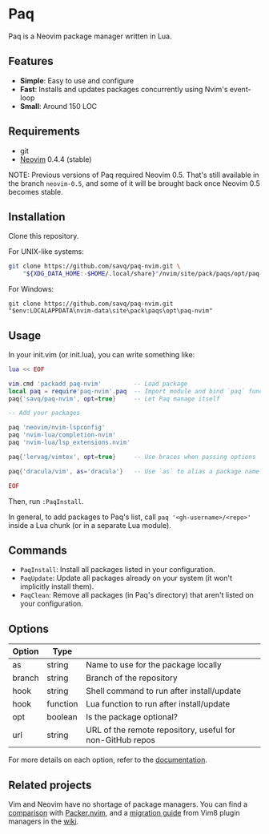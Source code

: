 # Paq

Paq is a Neovim package manager written in Lua.

## Features

- __Simple__: Easy to use and configure
- __Fast__:   Installs and updates packages concurrently using Nvim's event-loop
- __Small__:  Around 150 LOC


## Requirements

- git
- [Neovim](https://github.com/neovim/neovim) 0.4.4 (stable)

NOTE: Previous versions of Paq required Neovim 0.5.
That's still available in the branch `neovim-0.5`,
and some of it will be brought back once Neovim 0.5 becomes stable.


## Installation

Clone this repository.

For UNIX-like systems:

```sh
git clone https://github.com/savq/paq-nvim.git \
    "${XDG_DATA_HOME:-$HOME/.local/share}"/nvim/site/pack/paqs/opt/paq-nvim
```

For Windows:
```
git clone https://github.com/savq/paq-nvim.git "$env:LOCALAPPDATA\nvim-data\site\pack\paqs\opt\paq-nvim"
```

## Usage

In your init.vim (or init.lua), you can write something like:

```lua
lua << EOF

vim.cmd 'packadd paq-nvim'         -- Load package
local paq = require'paq-nvim'.paq  -- Import module and bind `paq` function
paq{'savq/paq-nvim', opt=true}     -- Let Paq manage itself

-- Add your packages

paq 'neovim/nvim-lspconfig'
paq 'nvim-lua/completion-nvim'
paq 'nvim-lua/lsp_extensions.nvim'

paq{'lervag/vimtex', opt=true}     -- Use braces when passing options

paq{'dracula/vim', as='dracula'}   -- Use `as` to alias a package name (here `vim`)

EOF
```

Then, run `:PaqInstall`.

In general, to add packages to Paq's list, call `paq '<gh-username>/<repo>'`
inside a Lua chunk (or in a separate Lua module).

## Commands

- `PaqInstall`: Install all packages listed in your configuration.
- `PaqUpdate`: Update all packages already on your system (it won't implicitly install them).
- `PaqClean`: Remove all packages (in Paq's directory) that aren't listed on your configuration.


## Options

| Option | Type     |                                                           |
|--------|----------|-----------------------------------------------------------|
| as     | string   | Name to use for the package locally                       |
| branch | string   | Branch of the repository                                  |
| hook   | string   | Shell command to run after install/update                 |
| hook   | function | Lua function to run after install/update                  |
| opt    | boolean  | Is the package optional?                                  |
| url    | string   | URL of the remote repository, useful for non-GitHub repos |

For more details on each option, refer to the
[documentation](https://github.com/savq/paq-nvim/tree/master/doc/paq-nvim.txt).


## Related projects

Vim and Neovim have no shortage of package managers.
You can find a [comparison](https://github.com/savq/paq-nvim/wiki/Comparisons)
with [Packer.nvim](https://github.com/wbthomason/packer.nvim),
and a [migration guide](https://github.com/savq/paq-nvim/wiki/Migration)
from Vim8 plugin managers in the [wiki](https://github.com/savq/paq-nvim/wiki).
